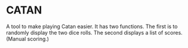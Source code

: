 # CATAN

A tool to make playing Catan easier.
It has two functions.
The first is to randomly display the two dice rolls.
The second displays a list of scores. (Manual scoring.)
